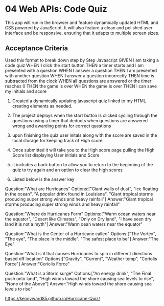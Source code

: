 # 04 Web APIs: Code Quiz

 This app will run in the browser and feature dynamically updated HTML and CSS powered by JavaScript. It will also feature a clean and polished user interface and be responsive, ensuring that it adapts to multiple screen sizes. 



## Acceptance Criteria

Used this format to break down step by Step Javascript 
GIVEN I am taking a code quiz
WHEN I click the start button
THEN a timer starts and I am presented with a question 
WHEN I answer a question
THEN I am presented with another question
WHEN I answer a question incorrectly
THEN time is subtracted from the clock
WHEN all questions are answered or the timer reaches 0
THEN the game is over
WHEN the game is over
THEN I can save my initials and score

1. Created a dynamically updating javascript quiz linked to my HTML creating elements as needed.

2. The project deploys when the start button is clicked cycling through the questions using a timer that deducts when questions are answered wrong and awarding points for correct questions

3. upon finishing the quiz user initals along with the score are saved in the local storage for keeping track of High score

4. Once submitted it will take you to the High score page pulling the High Score list displaying User initials and Score

5. it includes a back button to allow you to return to the beginning of the quiz to try again and an option to clear the high scores 
 

6. Listed below is the answer key  


Question:"What are Hurricanes"
Options:["Giant walls of dust", "Ice floating in the ocean", "A popular drink found in Louisiana",
"Giant tropical storms producing super strong winds and heavy rainfall"] 
Answer:"Giant tropical storms producing super strong winds and heavy rainfall"

Question:"Where do Hurricanes Form"
Options:["Warm ocean waters near the equator", "Desert like Climates", "Only on Dry land",
"I have seen dry land it is not a myth"]
Answer:"Warm oean waters near the equator"

Question:"What is the Center of a Hurricane called"
Options:["The Vortex", "The eye", "The place in the middle". "The safest place to be"]
Answer:"The Eye"

Question:"What is it that causes Hurricanes to spin in different directions based off location"
Options:["Gravity", "Current", "Weather temp", "Coriolis Force"]
Answer:"Coriolis Force"

Question:"What is a Storm surge"
Options:["An energy drink", "The Final push onto land", 
"High winds toward the shore causing sea levels to rise", "None of the Above"]
Answer:"High winds toward the shore causing sea levels to rise"



https://kennyward85.github.io/Hurricane-Quiz/
